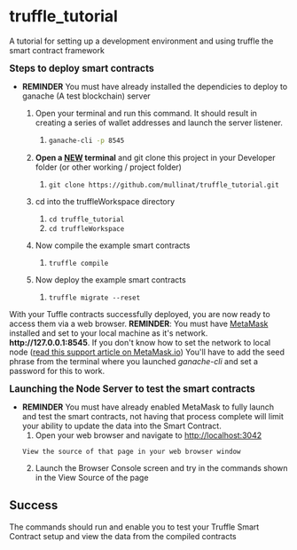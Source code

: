 # truffle_tutorial
A tutorial for setting up a development environment and using truffle the smart contract framework

<span style="font-size:larger;"><b>Steps to deploy smart contracts</b></span><br>
* <b>REMINDER</b> You must have already installed the dependicies to deploy to ganache (A test blockchain) server
	1. Open your terminal and run this command. It should result in creating a series of wallet addresses and launch the server listener.
		1. ```bash
		   ganache-cli -p 8545
	       ```

    2. <b>Open a <u>NEW</u> terminal</b> and git clone this project in your Developer folder (or other working / project folder)
    	1. ```git clone https://github.com/mullinat/truffle_tutorial.git```
    3. cd into the truffleWorkspace directory
    	1. ```cd truffle_tutorial```
    	2. ```cd truffleWorkspace```
    4. Now compile the example smart contracts
        1. ```truffle compile```
    5. Now deploy  the example smart contracts
    	1. ```truffle migrate --reset``` 

	
<p>With your Tuffle contracts successfully deployed, you are now ready to access them via a web browser.  <b>REMINDER</b>: You must have <a href="https://metamask.io/" target="_blank">MetaMask</a> installed and set to your local machine as it's network.  <b>http://127.0.0.1:8545</b>. If you don't know how to set the network to local node (<a href="https://metamask.helpscoutdocs.com/article/29-using-a-local-node" target="_blank">read this support article on MetaMask.io</a>) You'll have to add the seed phrase from the terminal where you launched <i>ganache-cli</i> and set a password for this to work.</p>

<span style="font-size:larger;"><b>Launching the Node Server to test the smart contracts</b></span><br>
* <b>REMINDER</b> You must have already enabled MetaMask to fully launch and test the smart contracts, not having that process complete will limit your ability to update the data into the Smart Contract.
	1. Open your web browser and navigate to <a href="http://localhost:3042" target="_blank">http://localhost:3042</a>
	 ```
	 View the source of that page in your web browser window
	 ```
	2. Launch the Browser Console screen and try in the commands shown in the View Source of the page
	
	
<h2>Success</h2
<p>The commands should run and enable you to test your Truffle Smart Contract setup and view the data from the compiled contracts</p>
